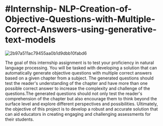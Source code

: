 # #Internship- NLP-Creation-of-Objective-Questions-with-Multiple-Correct-Answers-using-generative-text-models
![2b97a511ac79455aa0b1d9dbb10fabd6](https://github.com/YAMUNAVV/-NLP-Creation-of-Objective-Questions-with-Multiple-Correct-Answers-using-generative-text-models/assets/124666569/83b7f61b-a5c5-431a-9417-3e031c9236ff)

The goal of this internship assignment is to test your proficiency in natural language
processing. You will be tasked with developing a solution that can automatically generate
objective questions with multiple correct answers based on a given chapter from a subject.
The generated questions should test the reader's understanding of the chapter and have
more than one possible correct answer to increase the complexity and challenge of the
questions.The generated questions should not only test the reader's comprehension of the
chapter but also encourage them to think beyond the surface level and explore different
perspectives and possibilities. Ultimately, the objective of this project is to develop a robust
and accurate solution that can aid educators in creating engaging and challenging
assessments for their students.
